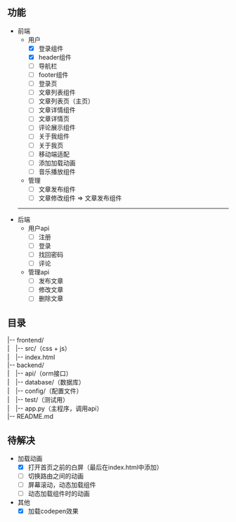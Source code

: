## 功能
* 前端
	* 用户
		- [x] 登录组件
		- [x] header组件
		- [ ] 导航栏
		- [ ] footer组件
		- [ ] 登录页
		- [ ] 文章列表组件
		- [ ] 文章列表页（主页）
		- [ ] 文章详情组件
		- [ ] 文章详情页
		- [ ] 评论展示组件
		- [ ] 关于我组件
		- [ ] 关于我页
		- [ ] 移动端适配
		- [ ] 添加加载动画
		- [ ] 音乐播放组件
	* 管理
		- [ ] 文章发布组件
		- [ ] 文章修改组件 => 文章发布组件
	---
* 后端
	* 用户api
		- [ ] 注册
		- [ ] 登录
		- [ ] 找回密码
		- [ ] 评论
	* 管理api
		- [ ] 发布文章
		- [ ] 修改文章
		- [ ] 删除文章

## 目录
|-- frontend/  
|　|-- src/（css + js）  
|　|-- index.html  
|-- backend/  
|　|-- api/（orm接口）  
|　|-- database/（数据库）  
|　|-- config/（配置文件）  
|　|-- test/（测试用）  
|　|-- app.py（主程序，调用api）  
|-- README.md  

## 待解决
- 加载动画
	- [x] 打开首页之前的白屏（最后在index.html中添加）
	- [ ] 切换路由之间的动画
	- [ ] 屏幕滚动，动态加载组件
	- [ ] 动态加载组件时的动画
- 其他
	- [x] 加载codepen效果